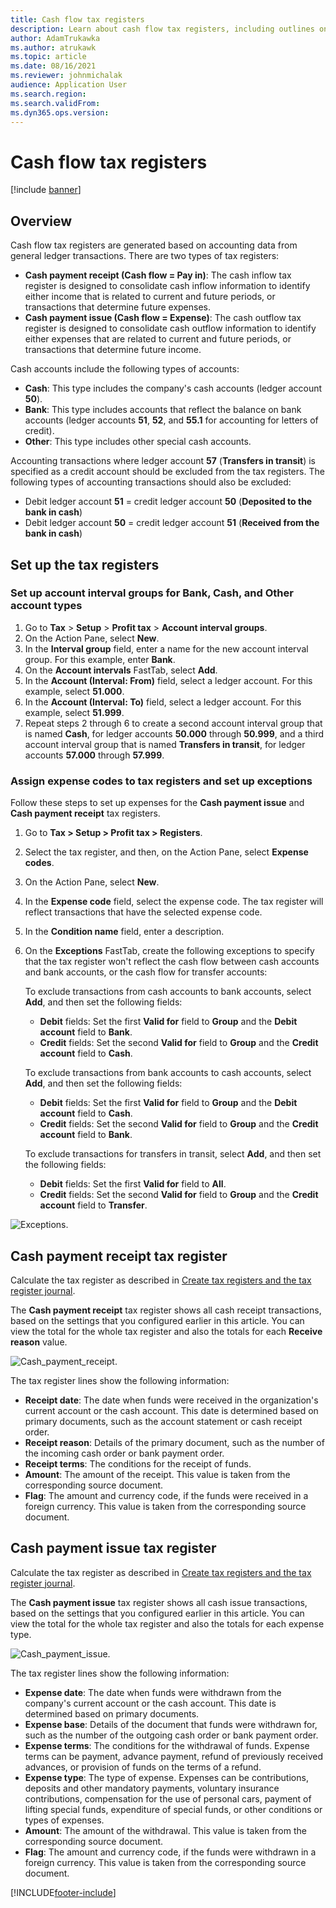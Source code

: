 ```yaml
---
title: Cash flow tax registers
description: Learn about cash flow tax registers, including outlines on the cash payment receipt and cash payment issue types of tax registers.
author: AdamTrukawka
ms.author: atrukawk
ms.topic: article
ms.date: 08/16/2021
ms.reviewer: johnmichalak
audience: Application User
ms.search.region: 
ms.search.validFrom: 
ms.dyn365.ops.version: 
---
```


# Cash flow tax registers

[!include [banner](../../includes/banner.md)]

## Overview

Cash flow tax registers are generated based on accounting data from general ledger transactions. There are two types of tax registers:

   - **Cash payment receipt (Cash flow = Pay in)**: The cash inflow tax register is designed to consolidate cash inflow information to identify either income that is related to current and future periods, or transactions that determine future expenses.
   - **Cash payment issue (Cash flow = Expense)**: The cash outflow tax register is designed to consolidate cash outflow information to identify either expenses that are related to current and future periods, or transactions that determine future income.

Cash accounts include the following types of accounts:

   - **Cash**: This type includes the company's cash accounts (ledger account **50**).
   - **Bank**: This type includes accounts that reflect the balance on bank accounts (ledger accounts **51**, **52**, and **55.1** for accounting for letters of credit).
   - **Other**: This type includes other special cash accounts.

Accounting transactions where ledger account **57** (**Transfers in transit**) is specified as a credit account should be excluded from the tax registers. The following types of accounting transactions should also be excluded:

   - Debit ledger account **51** = credit ledger account **50** (**Deposited to the bank in cash**)
   - Debit ledger account **50** = credit ledger account **51** (**Received from the bank in cash**)

## Set up the tax registers

### Set up account interval groups for Bank, Cash, and Other account types

1. Go to **Tax** > **Setup** > **Profit tax** > **Account interval groups**.
2. On the Action Pane, select **New**.
3. In the **Interval group** field, enter a name for the new account interval group. For this example, enter **Bank**.
4. On the **Account intervals** FastTab, select **Add**.
5. In the **Account (Interval: From)** field, select a ledger account. For this example, select **51.000**.
6. In the **Account (Interval: To)** field, select a ledger account. For this example, select **51.999**.
7. Repeat steps 2 through 6 to create a second account interval group that is named **Cash**, for ledger accounts **50.000** through **50.999**, and a third account interval group that is named **Transfers in transit**, for ledger accounts **57.000** through **57.999**.

### Assign expense codes to tax registers and set up exceptions

Follow these steps to set up expenses for the **Cash payment issue** and **Cash payment receipt** tax registers.

1. Go to **Tax &gt; Setup &gt; Profit tax &gt; Registers**.
2. Select the tax register, and then, on the Action Pane, select **Expense codes**.
3. On the Action Pane, select **New**.
4. In the **Expense code** field, select the expense code. The tax register will reflect transactions that have the selected expense code.
5. In the **Condition name** field, enter a description.
6. On the **Exceptions** FastTab, create the following exceptions to specify that the tax register won't reflect the cash flow between cash accounts and bank accounts, or the cash flow for transfer accounts:

    To exclude transactions from cash accounts to bank accounts, select **Add**, and then set the following fields:

      - **Debit** fields: Set the first **Valid for** field to **Group** and the **Debit account** field to **Bank**.
      - **Credit** fields: Set the second **Valid for** field to **Group** and the **Credit account** field to **Cash**.

    To exclude transactions from bank accounts to cash accounts, select **Add**, and then set the following fields:

      - **Debit** fields: Set the first **Valid for** field to **Group** and the **Debit account** field to **Cash**.
      - **Credit** fields: Set the second **Valid for** field to **Group** and the **Credit account** field to **Bank**.

    To exclude transactions for transfers in transit, select **Add**, and then set the following fields:

      - **Debit** fields: Set the first **Valid for** field to **All**.
      - **Credit** fields: Set the second **Valid for** field to **Group** and the **Credit account** field to **Transfer**.

![Exceptions.](../media/ruExceptions.png)

## Cash payment receipt tax register

Calculate the tax register as described in [Create tax registers and the tax register journal](rus-profit-tax-registers.md#calculate-and-print-tax-registers).

The **Cash payment receipt** tax register shows all cash receipt transactions, based on the settings that you configured earlier in this article. You can view the total for the whole tax register and also the totals for each **Receive reason** value.

![Cash_payment_receipt.](../media/ruCash_payment_receipt.png)

The tax register lines show the following information:

   - **Receipt date**: The date when funds were received in the organization's current account or the cash account. This date is determined based on primary documents, such as the account statement or cash receipt order.
   - **Receipt reason**: Details of the primary document, such as the number of the incoming cash order or bank payment order.
   - **Receipt terms**: The conditions for the receipt of funds.
   - **Amount**: The amount of the receipt. This value is taken from the corresponding source document.
   - **Flag**: The amount and currency code, if the funds were received in a foreign currency. This value is taken from the corresponding source document.

## Cash payment issue tax register

Calculate the tax register as described in [Create tax registers and the tax register journal](rus-profit-tax-registers.md#calculate-and-print-tax-registers).

The **Cash payment issue** tax register shows all cash issue transactions, based on the settings that you configured earlier in this article. You can view the total for the whole tax register and also the totals for each expense type.

![Cash_payment_issue.](../media/ruCash_payment_issue.png)

The tax register lines show the following information:

   - **Expense date**: The date when funds were withdrawn from the company's current account or the cash account. This date is determined based on primary documents.
   - **Expense base**: Details of the document that funds were withdrawn for, such as the number of the outgoing cash order or bank payment order.
   - **Expense terms**: The conditions for the withdrawal of funds. Expense terms can be payment, advance payment, refund of previously received advances, or provision of funds on the terms of a refund.
   - **Expense type**: The type of expense. Expenses can be contributions, deposits and other mandatory payments, voluntary insurance contributions, compensation for the use of personal cars, payment of lifting special funds, expenditure of special funds, or other conditions or types of expenses.
   - **Amount**: The amount of the withdrawal. This value is taken from the corresponding source document.
   - **Flag**: The amount and currency code, if the funds were withdrawn in a foreign currency. This value is taken from the corresponding source document.




[!INCLUDE[footer-include](../../../includes/footer-banner.md)]
